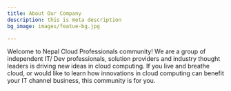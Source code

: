 ```yaml
---
title: About Our Company
description: this is meta description
bg_image: images/featue-bg.jpg

---
```

Welcome to Nepal Cloud Professionals community! We are a group of independent IT/ Dev professionals, solution providers and industry thought leaders is driving new ideas in cloud computing. If you live and breathe cloud, or would like to learn how innovations in cloud computing can benefit your IT channel business, this community is for you.